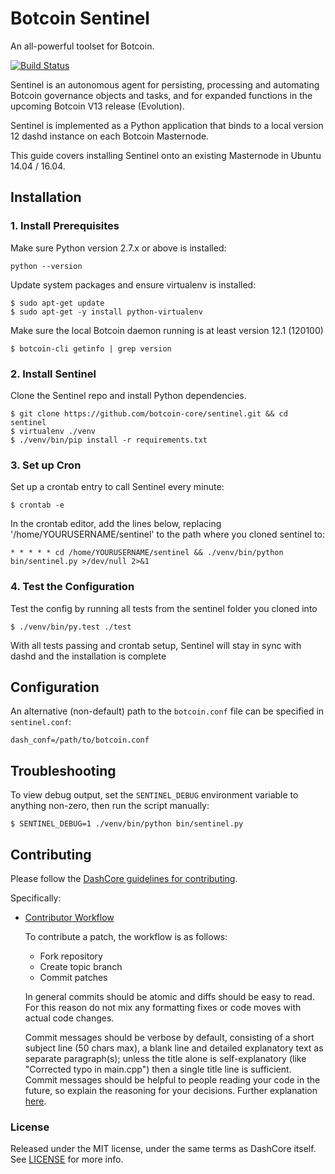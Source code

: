 # Botcoin Sentinel

An all-powerful toolset for Botcoin.

[![Build Status](https://travis-ci.org/botcoin-core/sentinel.svg?branch=master)](https://travis-ci.org/botcoin-core/sentinel)

Sentinel is an autonomous agent for persisting, processing and automating Botcoin governance objects and tasks, and for expanded functions in the upcoming Botcoin V13 release (Evolution).

Sentinel is implemented as a Python application that binds to a local version 12 dashd instance on each Botcoin Masternode.

This guide covers installing Sentinel onto an existing Masternode in Ubuntu 14.04 / 16.04.

## Installation

### 1. Install Prerequisites

Make sure Python version 2.7.x or above is installed:

    python --version

Update system packages and ensure virtualenv is installed:

    $ sudo apt-get update
    $ sudo apt-get -y install python-virtualenv

Make sure the local Botcoin daemon running is at least version 12.1 (120100)

    $ botcoin-cli getinfo | grep version

### 2. Install Sentinel

Clone the Sentinel repo and install Python dependencies.

    $ git clone https://github.com/botcoin-core/sentinel.git && cd sentinel
    $ virtualenv ./venv
    $ ./venv/bin/pip install -r requirements.txt

### 3. Set up Cron

Set up a crontab entry to call Sentinel every minute:

    $ crontab -e

In the crontab editor, add the lines below, replacing '/home/YOURUSERNAME/sentinel' to the path where you cloned sentinel to:

    * * * * * cd /home/YOURUSERNAME/sentinel && ./venv/bin/python bin/sentinel.py >/dev/null 2>&1

### 4. Test the Configuration

Test the config by running all tests from the sentinel folder you cloned into

    $ ./venv/bin/py.test ./test

With all tests passing and crontab setup, Sentinel will stay in sync with dashd and the installation is complete

## Configuration

An alternative (non-default) path to the `botcoin.conf` file can be specified in `sentinel.conf`:

    dash_conf=/path/to/botcoin.conf

## Troubleshooting

To view debug output, set the `SENTINEL_DEBUG` environment variable to anything non-zero, then run the script manually:

    $ SENTINEL_DEBUG=1 ./venv/bin/python bin/sentinel.py

## Contributing

Please follow the [DashCore guidelines for contributing](https://github.com/botcoin-core/botcoin/blob/master/CONTRIBUTING.md).

Specifically:

* [Contributor Workflow](https://github.com/botcoin-core/botcoin/blob/master/CONTRIBUTING.md#contributor-workflow)

    To contribute a patch, the workflow is as follows:

    * Fork repository
    * Create topic branch
    * Commit patches

    In general commits should be atomic and diffs should be easy to read. For this reason do not mix any formatting fixes or code moves with actual code changes.

    Commit messages should be verbose by default, consisting of a short subject line (50 chars max), a blank line and detailed explanatory text as separate paragraph(s); unless the title alone is self-explanatory (like "Corrected typo in main.cpp") then a single title line is sufficient. Commit messages should be helpful to people reading your code in the future, so explain the reasoning for your decisions. Further explanation [here](http://chris.beams.io/posts/git-commit/).

### License

Released under the MIT license, under the same terms as DashCore itself. See [LICENSE](LICENSE) for more info.
